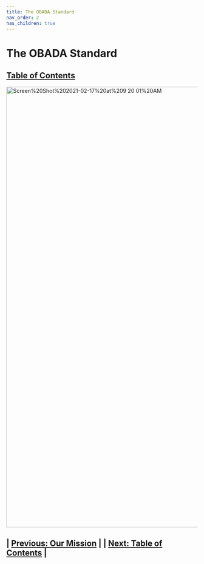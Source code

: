 ```yaml
---
title: The OBADA Standard
nav_order: 2
has_children: true
---
```

# The OBADA Standard

## [Table of Contents](tableofcontents)

<img width="1161" alt="Screen%20Shot%202021-02-17%20at%209 20 01%20AM" src="https://user-images.githubusercontent.com/80361607/113332853-bd8e7100-92ef-11eb-9b18-36334f7c2415.png">


## | [Previous: Our Mission](/) |         | [Next: Table of Contents](tableofcontents) |


